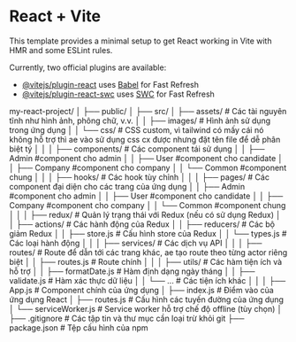 # React + Vite

This template provides a minimal setup to get React working in Vite with HMR and some ESLint rules.

Currently, two official plugins are available:

- [@vitejs/plugin-react](https://github.com/vitejs/vite-plugin-react/blob/main/packages/plugin-react/README.md) uses [Babel](https://babeljs.io/) for Fast Refresh
- [@vitejs/plugin-react-swc](https://github.com/vitejs/vite-plugin-react-swc) uses [SWC](https://swc.rs/) for Fast Refresh


my-react-project/
│
├── public/
│
├── src/
│ ├── assets/ # Các tài nguyên tĩnh như hình ảnh, phông chữ, v.v.
│ │ ├── images/ # Hình ảnh sử dụng trong ứng dụng
│ │ └── css/ # CSS custom, vì tailwind có mấy cái nó không hỗ trợ thì ae vào sử dụng css cx được nhưng đặt tên file để dễ phân biệt tý
│ │
│ ├── components/ # Các component tái sử dụng
│ │ ├── Admin #component cho admin
│ │ ├── User #component cho candidate
│ │ ├── Company #component cho company
│ │ └── Common #component chung
│ │
│ ├── hooks/ # Các hook tùy chỉnh
│ │
│ ├── pages/ # Các component đại diện cho các trang của ứng dụng
│ │ ├── Admin #component cho admin
│ │ ├── User #component cho candidate
│ │ ├── Company #component cho company
│ │ └── Common #component chung
│ │
│ ├── redux/ # Quản lý trạng thái với Redux (nếu có sử dụng Redux)
│ │ ├── actions/ # Các hành động của Redux
│ │ ├── reducers/ # Các bộ giảm Redux
│ │ ├── store.js # Cấu hình store của Redux
│ │ └── types.js # Các loại hành động
│ │
│ ├── services/ # Các dịch vụ API
│ │
│ ├── routes/ # Route để dẫn tới các trang khác, ae tạo route theo từng actor riêng biệt
│ │ ├── routes.js # Route chính
│ │
│ ├── utils/ # Các hàm tiện ích và hỗ trợ
│ │ ├── formatDate.js # Hàm định dạng ngày tháng
│ │ ├── validate.js # Hàm xác thực dữ liệu
│ │ └── ... # Các tiện ích khác
│ │
│ ├── App.js # Component chính của ứng dụng
│ ├── index.js # Điểm vào của ứng dụng React
│ ├── routes.js # Cấu hình các tuyến đường của ứng dụng
│ └── serviceWorker.js # Service worker hỗ trợ chế độ offline (tùy chọn)
│
├── .gitignore # Các tập tin và thư mục cần loại trừ khỏi git
├── package.json # Tệp cấu hình của npm